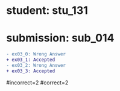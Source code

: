 # student: stu_131
# submission: sub_014

```diff
- ex03_0: Wrong Answer
+ ex03_1: Accepted
- ex03_2: Wrong Answer
+ ex03_3: Accepted
```
#incorrect=2
#correct=2
